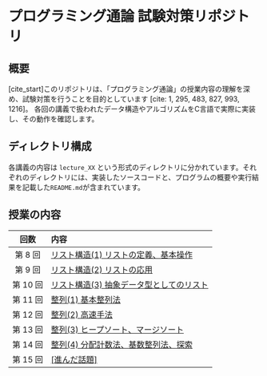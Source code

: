 # プログラミング通論 試験対策リポジトリ

## 概要

[cite_start]このリポジトリは、「プログラミング通論」の授業内容の理解を深め、試験対策を行うことを目的としています [cite: 1, 295, 483, 827, 993, 1216]。
各回の講義で扱われたデータ構造やアルゴリズムをC言語で実際に実装し、その動作を確認します。

## ディレクトリ構成

各講義の内容は `lecture_XX` という形式のディレクトリに分かれています。それぞれのディレクトリには、実装したソースコードと、プログラムの概要や実行結果を記載した`README.md`が含まれています。




## 授業の内容

|   回数   | 内容                                                 |   
| :-------:| :--------------------------------------------------- | 
| 第 8 回|     [リスト構造(1) リストの定義、基本操作](./materials/8/README.md)  | 
| 第 9 回| [リスト構造(2) リストの応用](./materials/9/README.md)  | 
| 第 10 回|  [リスト構造(3) 抽象データ型としてのリスト](./materials/10/README.md)  | 
| 第 11 回|  [整列(1) 基本整列法](./materials/11/README.md)  | 
| 第 12 回|    [整列(2) 高速手法](./materials/12/README.md)  |  
| 第 13 回|  [整列(3) ヒープソート、マージソート](./materials/13/README.md) |  
| 第 14 回| [整列(4) 分配計数法、基数整列法、探索](./materials/14/README.md)|  
| 第 15 回|  [[進んだ話題]](./materials/15/README.md)  |  